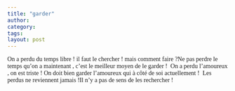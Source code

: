 ```yaml
---
title: "garder"
author:
category: 
tags: 
layout: post
---
```

<font face="Times New Roman">On a perdu du temps libre ! il faut le chercher ! mais comment faire ?</font><font face="Times New Roman">Ne pas perdre le temps qu’on a maintenant , c’est le meilleur moyen de le garder ! </font><font face="Times New Roman"> </font><font face="Times New Roman">On a perdu l’amoureux , on est triste ! </font><font face="Times New Roman">On doit bien garder l’amoureux qui à côté de soi actuellement ! </font><font face="Times New Roman"> </font><font face="Times New Roman">Les perdus ne reviennent jamais !</font><font face="Times New Roman">Il n’y a pas de sens de les rechercher ! </font>


